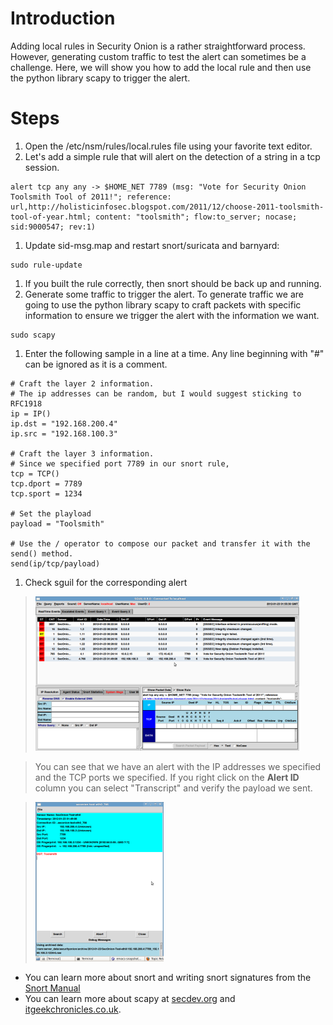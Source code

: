 # Introduction #

Adding local rules in Security Onion is a rather straightforward process.  However, generating custom traffic to test the alert can sometimes be a challenge.  Here, we will show you how to add the local rule and then use the python library scapy to trigger the alert.

# Steps #

  1. Open the /etc/nsm/rules/local.rules file using your favorite text editor.
  1. Let's add a simple rule that will alert on the detection of a string in a tcp session.
```
alert tcp any any -> $HOME_NET 7789 (msg: "Vote for Security Onion Toolsmith Tool of 2011!"; reference: url,http://holisticinfosec.blogspot.com/2011/12/choose-2011-toolsmith-tool-of-year.html; content: "toolsmith"; flow:to_server; nocase; sid:9000547; rev:1)     
```
  1. Update sid-msg.map and restart snort/suricata and barnyard:
```
sudo rule-update
```
  1. If you built the rule correctly, then snort should be back up and running.
  1. Generate some traffic to trigger the alert.  To generate traffic we are going to use the python library scapy to craft packets with specific information to ensure we trigger the alert with the information we want.
```
sudo scapy
```
  1. Enter the following sample in a line at a time.  Any line beginning with "#" can be ignored as it is a comment.
```
# Craft the layer 2 information.
# The ip addresses can be random, but I would suggest sticking to RFC1918
ip = IP()
ip.dst = "192.168.200.4"
ip.src = "192.168.100.3"

# Craft the layer 3 information.
# Since we specified port 7789 in our snort rule, 
tcp = TCP()
tcp.dport = 7789
tcp.sport = 1234

# Set the playload
payload = "Toolsmith"

# Use the / operator to compose our packet and transfer it with the send() method.
send(ip/tcp/payload)
```
  1. Check sguil for the corresponding alert
> > <a href='images/local-rules/sguil-window_verify-alert.png'>
<blockquote><img src='images/local-rules/thumbs/thumb_sguil-window_verify-alert.png'></img>
</blockquote><blockquote></a></blockquote>


> You can see that we have an alert with the IP addresses we specified and the TCP ports we specified.
> If you right click on the **Alert ID** column you can select "Transcript" and verify the payload we sent.
> <a href='images/local-rules/sguil-transcript_check-payload.png'>
<blockquote><img src='images/local-rules/thumbs/thumb_sguil-transcript_check-payload.png'></img>
</blockquote><blockquote></a></blockquote>

  * You can learn more about snort and writing snort signatures from the [Snort Manual](http://manual.snort.org/node26.html)
  * You can learn more about scapy at [secdev.org](http://www.secdev.org/projects/scapy/) and [itgeekchronicles.co.uk](http://itgeekchronicles.co.uk/2012/05/31/scapy-guide-the-release/).

